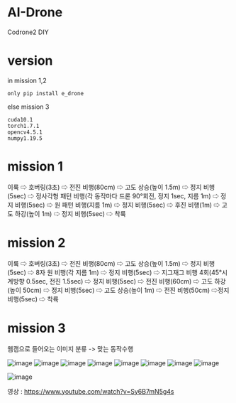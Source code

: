 # AI-Drone
Codrone2 DIY

# version

in mission 1,2

    only pip install e_drone
  
else mission 3

    cuda10.1
    torch1.7.1
    opencv4.5.1
    numpy1.19.5

# mission 1
이륙 ⇨ 호버링(3초) ⇨ 전진 비행(80cm) ⇨ 고도 상승(높이 1.5m) ⇨ 정지 비행(5sec) ⇨ 
정사각형 패턴 비행(각 동작마다 드론 90°회전, 정지 1sec, 지름 1m) ⇨ 정지 비행(5sec) ⇨ 
원 패턴 비행(지름 1m) ⇨ 정지 비행(5sec) ⇨ 후진 비행(1m) ⇨ 고도 하강(높이 1m) ⇨ 
정지 비행(5sec) ⇨ 착륙

# mission 2
이륙 ⇨ 호버링(3초) ⇨ 전진 비행(80cm) ⇨ 고도 상승(높이 1.5m) ⇨ 정지 비행(5sec) ⇨ 
8자 원 비행(각 지름 1m) ⇨ 정지 비행(5sec) ⇨ 지그재그 비행 4회(45°시계방향 0.5sec, 전진 1.5sec) 
⇨ 정지 비행(5sec) ⇨ 전진 비행(60cm) ⇨ 고도 하강(높이 50cm) ⇨ 정지 비행(5sec) ⇨ 
고도 상승(높이 1m) ⇨ 전진 비행(50cm) ⇨정지 비행(5sec) ⇨ 착륙

# mission 3
웹캠으로 들어오는 이미지 분류 -> 맞는 동작수행

![image](https://user-images.githubusercontent.com/70372577/130180265-9acd4882-3ac5-4332-9d07-a6a3b509a9db.png)
![image](https://user-images.githubusercontent.com/70372577/130180274-24263cd8-2c88-4ef5-8c02-0e97562a03a8.png)
![image](https://user-images.githubusercontent.com/70372577/130180318-7921f4e4-475c-4226-9115-6118142aee2f.png)
![image](https://user-images.githubusercontent.com/70372577/130180444-6a996d72-f5bd-4c3f-8829-92a2f5899668.png)
![image](https://user-images.githubusercontent.com/70372577/130180476-c15917d4-b9ab-4782-bf89-b700caed43cc.png)
![image](https://user-images.githubusercontent.com/70372577/130180538-4b3e946a-c86e-460f-b808-e3db920157a7.png)
![image](https://user-images.githubusercontent.com/70372577/130180492-2c75deb8-0672-47be-9f19-29658aa60d83.png)
![image](https://user-images.githubusercontent.com/70372577/130180498-062265fd-6b5f-479e-88af-7747b71ef43a.png)



![image](https://user-images.githubusercontent.com/70372577/132696841-3552f96d-6b95-4766-b89a-311698a8515d.png)



영상 : https://www.youtube.com/watch?v=Sy6B7mN5g4s
